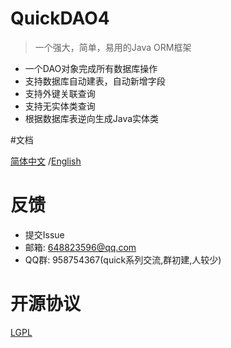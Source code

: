 # QuickDAO4

> 一个强大，简单，易用的Java ORM框架

- 一个DAO对象完成所有数据库操作
- 支持数据库自动建表，自动新增字段
- 支持外键关联查询
- 支持无实体类查询
- 根据数据库表逆向生成Java实体类

#文档

[简体中文](https://quickdao.schoolwow.cn/zh-cn/)
/[English](https://quickdao.schoolwow.cn/en/)

# 反馈

* 提交Issue
* 邮箱: 648823596@qq.com
* QQ群: 958754367(quick系列交流,群初建,人较少)

# 开源协议
[LGPL](http://www.gnu.org/licenses/lgpl-3.0-standalone.html)